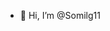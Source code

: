- 👋 Hi, I’m @Somilg11


<!---
Somilg11/Somilg11 is a ✨ special ✨ repository because its `README.md` (this file) appears on your GitHub profile.
You can click the Preview link to take a look at your changes.
--->
